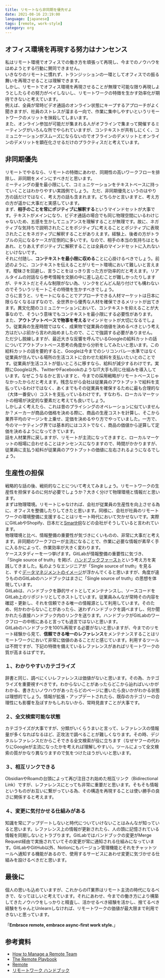 ```yaml
---
title: リモートなら非同期を優先せよ
date: 2021-08-16 23:19:00
language: [japanese]
tags: [remote, work-style]
category: org
---
```


## オフィス環境を再現する努力はナンセンス  

私はリモート環境でオフィスでの働き方を頑張って再現し、今までのノウハウをはめようとする行動に賛同できません。  
いきなりのリモートに慣れず、トランジッションの一環としてオフィスでの振る舞いを再現させることは理解できます。  
しかし、リモートでオフィス環境を再現させることが無理で可能な限り再現しようとしたらその努力がペイしないし、リモートワークの特徴を生かす効率化が期待できないと考えています。  
例えば、全員が常時ビデオ通話のオンライン状態にキープするアプローチがよく聞きますが、社員のストレスが溜まる一向で、作業に集中しやすいというリモートワークのメリットを抹殺してしまいます。  
また、オンライン参加が可能だが集まれる人がオフラインで集まって開催するミーティングがいろんな所でやられていますが、コンテキストが共有しにくく、コミュニケーションがスムーズにならないのでオフラインのデメリットとオンラインのデメリットを顕在化させるだけのプラクティスだと考えています。  

## 非同期優先  

リモートでやるなら、リモートの特徴にあわせ、同期性の高いワークフローを排除し、非同期をメインにすべきだと思います。  
ミーティングの量を最小限にして、コミュニケーションをテキストベースに持っていくことはわかりやすい実践例でしょう。
ただ、非同期優先というのはやり方の話だけではなく、考え方の話も含まれます。どちらかと言いますと、考え方の方が遥かに大事だと実感しています。  
まず、**相手のことを常にポジティブに解釈する**というマインドセットが大事です。テキストがメインになり、ビデオ通話の場合でも同じ物理空間にいるわけじゃないため、五感を生かしてニュアンスを理解することが無理です。故に、ネガティブな気持ちで説明されたことをポジティブに考えることとポジティブに表現されたことをネガティブに解釈することがありえます。経験上、後者の方がトラブルの元になるケースが圧倒的に多いです。なので、相手の本当の気持ちはともあれ、とりあえずポジティブに解釈することは全員のマインドセットに入れないといけないです。  
それに付随し、**コンテキストを最小限に収める**ことに心掛けるべきでしょう。前述のように、コンテキストを伝えることがリモート環境において難しいと言えます。曖昧さを回避し、言うことをはっきり言った方が効率的だと考えます。リアルタイムの対話なら参考情報を文脈の中に差し込むことが難しかったりしますが、テキストだとそんな制限がない為、リンクをどんどん貼り付けても構わないのでそういうリモートこその特徴を生かすべきでしょう。  
さらに言うと、リモートになることでアプローチできる人材マーケットは日本に限らなくなるはずなので、全世界から優秀な人材を確保できるメリットが出てきます。異文化間のコミュニケーションにおいて、コンテキストを抑えることが大事なので、そういう意味でもコンテキストを最小限にする必要性があります。  
また、**アウトプットベースで物事を考える**マインドセットが大切になるでしょう。従業員の生産時間ではなく、成果物で従業員の価値を決めるべきという考え方はだいぶ前から言われ始めましたので、ここで強調する必要がありません。  
ただ少し脱線しますが、最近大きな反響を呼んでいるGoogleの給料カットの話についてアウトプットベース思考の角度から分析をしてみたいと思います。この給料カットの話を要約すると、Googleは今までのシリコンバレー水準ではなく従業員が住んでいる場所の生活コストに合わせた給料を支払いたいとのことです。従業員が生活コストが低いところに移すなら、給料が減少するわけです。実際にGoogle以外、TwitterやFacebookのようなIT大手も同じ仕組みを導入しています。なぜこうなるかと言いますと、今までの採用戦略がリモートベースじゃなかったからだと考えます。残念ながら会社は従業員のアウトプットで給料を支払っているわけではなく、あくまでもその従業員を確保するために最も合理的な（大体一番安い）コストを支払っているわけです。すなわち、ローカルマーケットの相場が決定的な要素だと考えても良いでしょう。  
しかしよく考えたら、これは昔のプライシングのオペレーションに似ていませんか？メーカーが商品の価格を決める際に、商品の生産コストを計算し、そこから業界平均のマージンを上乗せ、定価を決めるやり方でやっていました。一方で、今のマーケティング界では基本的にはコストでなく、商品の価値から逆算して定価を決めるようになってきています。  
話を人材業界に戻しますが、リモートが主流になってきますと、ローカルマーケットの相場に合わせることはナンセンスになりますので、時間がかかりますが、従業員に支払う給料が従業員のアウトプットの価値に左右されるようになるでしょう。  

## 生産性の担保  

戦略的な話の後、戦術的なことについて考えてみましょう。リモートワークの生産性を担保するのに何が必要でしょうか？大きく分けて物理環境と情報だと思います。  
まずは物理環境。リモートじゃなければ、会社が従業員の生産性を向上させる為に、オフィスを整備したりしてきたと思います。同様に、会社が社員のリモートワークの環境整備に支援することはリモート時代において欠かせないです。実際にGitLabやShopify、日本だと[SmartHR](https://speakerdeck.com/miyasho88/we-are-hiring?slide=39)などの会社がそうしていると言われています。  
物理環境と比べ、情報整備の重要性が気づきにくいものの、非常に大事だと考えます。非同期のワークフローが主流になることで、作業に必要な情報が素早く手に入るかによって、作業効率が大きく変わります。  
ケーススタディーを一つ挙げます。GitLabが情報整備の重要性に気づき、「Single source of truth」を掲げ、[ハンドブックファースト](https://about.gitlab.com/handbook/handbook-usage/)という考え方を実践してきました。私のようなエンジニアが「Single source of truth」を見ると、すぐ[データマネジメントのイメージ](https://en.wikipedia.org/wiki/Single_source_of_truth)が浮かんでくると思いますが、角度が違うもののGitLabのハンドブックはまさに「Single source of truth」の思想を体現しています。  
GitLabは、ハンドブックを静的サイトとしてメンテナンスし、ソースコードをGitLab上のリポジトリとしてホストしています。従業員みんなが常時その内容を確認・更新し、それを信頼できる唯一の情報源として利用しています。そのため、何かわからないことがあったら、迷わずハンドブックを調べますし、何か聞かれたら直接ハンドブック内のリンクを送ります。ハンドブックがGitLabのワークフローの中核にあると言っても過言ではないと思います。  
GitLabのハンドブックを100%再現する必要がないと思いますが、今までのリモート経験から見て、**信頼できる唯一のレファレンス**をメンテナンスすることはリモートワークにおいて非常に価値のあることだと感じています。利用するツールは不問ですが、下記の特徴を備えているレファレンスがあればリモートワークの質が高まるはずです。  

### １、わかりやすいカテゴライズ  

辞書と同じ、調べにくいレファレンスは価値がないと思います。その為、カテゴライズを重要視すべきです。わからないことがあったらどこから辿ればいいかがわかる、書きたいノウハウがあったらどのページに書いたら良いかがわかる状態は理想的でしょう。情報が拡張・アップデートされたら、既存のカテゴリーの合理性にも影響を及ぼすかもしれないから、常時見直すことが大事です。

### ２、全文検索可能な状態  

カテゴライズが大事ですが、分類がいくらうまいと言って、レファレンスの情報量が多くなればなるほど、正攻法で調べることが難しくなります。その時、デジタルレファレンスだからこそできる全文検索が役に立ちます（なぜヤフーの代わりにGoogleが主流になったかを考えれば理解しやすい）。ツールによって全文検索の質がかなり異なりますので気をつけたほうがいいと思います。  

### ３、相互リンクできる  

ObsidianやRoamの台頭によって再び注目され始めた相互リンク（Bidirectional Link）ですが、レファレンスにとっても非常に重要だと思います。そもそも情報というものがお互いに繋がっている為、その構造を再現することは使い勝手の良さに関係すると考えます。  

### ４、変更に気付かせる仕組みがある

知識を常にアップデートしないと時代についていけないことはみんなが知っていると思います。レファレンス上の情報が更新されたら、人の頭に記憶されている情報を同期しないとトラブります。GitLabではバンドブックの変更がMerge Request経由で実施されていてその変更が常に通知される仕組みになっています。GitLabやGitHub以外、Notionにもバージョン管理機能とそれをチャットツールへ通知する機能があるので、使用するサービスにあわせ変更に気づかせる仕組みを設けるべきだと思います。  

## 最後に  

個人の思いも込めていますが、これからのIT業界はリモート主流の時代になるべきで、なってほしいと考えています。それにあわせ、今までの働き方により構築してきたノウハウをしっかりと精査し、活かせるべき経験を活かし、捨てるべき経験をちゃんとUnlearnしなければ、リモートワークの価値が最大限まで利用できないと思っています。  

「**Embrace remote, embrace async-first work style.**」  

## 参考資料

- [How to Manage a Remote Team](https://www.coursera.org/learn/remote-team-management)
- [The Remote Playbook](https://learn.gitlab.com/coursera-remote-work/)
- [Remote](https://basecamp.com/books/remote)
- [リモートワーク ハンドブック](https://nttcom.github.io/remote-work-handbook/)
